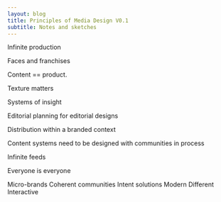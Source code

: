```yaml
---
layout: blog
title: Principles of Media Design V0.1
subtitle: Notes and sketches
---
```


Infinite production

Faces and franchises

Content == product.

Texture matters

Systems of insight

Editorial planning for editorial designs

Distribution within a branded context

Content systems need to be designed with communities in process

Infinite feeds

Everyone is everyone





Micro-brands
Coherent communities
Intent solutions
Modern
Different
Interactive

